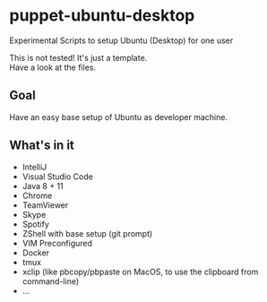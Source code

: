 # puppet-ubuntu-desktop
Experimental Scripts to setup Ubuntu (Desktop) for one user

This is not tested! It's just a template.<br/>
Have a look at the files.

## Goal
Have an easy base setup of Ubuntu as developer machine.

## What's in it
* IntelliJ
* Visual Studio Code
* Java 8 + 11
* Chrome
* TeamViewer
* Skype
* Spotify
* ZShell with base setup (git prompt)
* VIM Preconfigured
* Docker
* tmux
* xclip (like pbcopy/pbpaste on MacOS, to use the clipboard from command-line)
* ...
